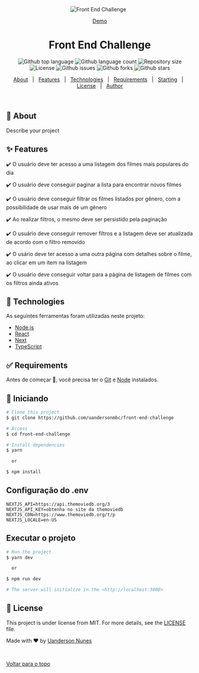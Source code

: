 <div align="center" id="top"> 
  <img src="https://user-images.githubusercontent.com/26174031/129483324-f2d1d5a9-dbb2-4197-9c40-1fe53617c3d7.png" alt="Front End Challenge" />
  &#xa0;

  <a href="https://front-end-challenge-theta.vercel.app/pt-BR">Demo</a>
</div>

<h1 align="center">Front End Challenge</h1>

<p align="center">
  <img alt="Github top language" src="https://img.shields.io/github/languages/top/uandersonmbc/front-end-challenge?color=56BEB8">

  <img alt="Github language count" src="https://img.shields.io/github/languages/count/uandersonmbc/front-end-challenge?color=56BEB8">

  <img alt="Repository size" src="https://img.shields.io/github/repo-size/uandersonmbc/front-end-challenge?color=56BEB8">

  <img alt="License" src="https://img.shields.io/github/license/uandersonmbc/front-end-challenge?color=56BEB8">

  <img alt="Github issues" src="https://img.shields.io/github/issues/uandersonmbc/front-end-challenge?color=56BEB8" />

  <img alt="Github forks" src="https://img.shields.io/github/forks/uandersonmbc/front-end-challenge?color=56BEB8" />

  <img alt="Github stars" src="https://img.shields.io/github/stars/uandersonmbc/front-end-challenge?color=56BEB8" />
</p>


<p align="center">
  <a href="#dart-about">About</a> &#xa0; | &#xa0; 
  <a href="#sparkles-features">Features</a> &#xa0; | &#xa0;
  <a href="#rocket-technologies">Technologies</a> &#xa0; | &#xa0;
  <a href="#white_check_mark-requirements">Requirements</a> &#xa0; | &#xa0;
  <a href="#checkered_flag-starting">Starting</a> &#xa0; | &#xa0;
  <a href="#memo-license">License</a> &#xa0; | &#xa0;
  <a href="https://github.com/uandersonmbc" target="_blank">Author</a>
</p>

<br>

## :dart: About ##

Describe your project

## :sparkles: Features ##
:heavy_check_mark: O usuário deve ter acesso a uma listagem dos filmes mais populares do dia

:heavy_check_mark: O usuário deve conseguir paginar a lista para encontrar novos filmes

:heavy_check_mark: O usuário deve conseguir filtrar os filmes listados por gênero, com a possibilidade de usar mais de um gênero

:heavy_check_mark: Ao realizar filtros, o mesmo deve ser persistido pela paginação

:heavy_check_mark: O usuário deve conseguir remover filtros e a listagem deve ser atualizada de acordo com o filtro removido

:heavy_check_mark: O usário deve ter acesso a uma outra página com detalhes sobre o filme, ao clicar em um item na listagem

:heavy_check_mark: O usuário deve conseguir voltar para a página de listagem de filmes com os filtros ainda ativos

## :rocket: Technologies ##

As seguintes ferramentas foram utilizadas neste projeto:
- [Node.js](https://nodejs.org/en/)
- [React](https://pt-br.reactjs.org/)
- [Next](https://nextjs.org/)
- [TypeScript](https://www.typescriptlang.org/)

## :white_check_mark: Requirements ##

Antes de começar :checkered_flag:, você precisa ter o [Git](https://git-scm.com) e [Node](https://nodejs.org/en/) instalados.

## :checkered_flag: Iniciando ##

```bash
# Clone this project
$ git clone https://github.com/uandersonmbc/front-end-challenge

# Access
$ cd front-end-challenge

# Install dependencies
$ yarn 

  or 

$ npm install
```

## Configuração do .env
```
NEXTJS_API=https://api.themoviedb.org/3
NEXTJS_API_KEY=obtenha no site da themoviedb
NEXTJS_CDN=https://www.themoviedb.org/t/p
NEXTJS_LOCALE=en-US

```

## Executar o projeto
```bash
# Run the project
$ yarn dev 

  or

$ npm run dev

# The server will initialize in the <http://localhost:3000>
```

## :memo: License ##

This project is under license from MIT. For more details, see the [LICENSE](LICENSE.md) file.


Made with :heart: by <a href="https://github.com/uandersonmbc" target="_blank">Uanderson Nunes</a>

&#xa0;

<a href="#top">Voltar para o topo</a>
